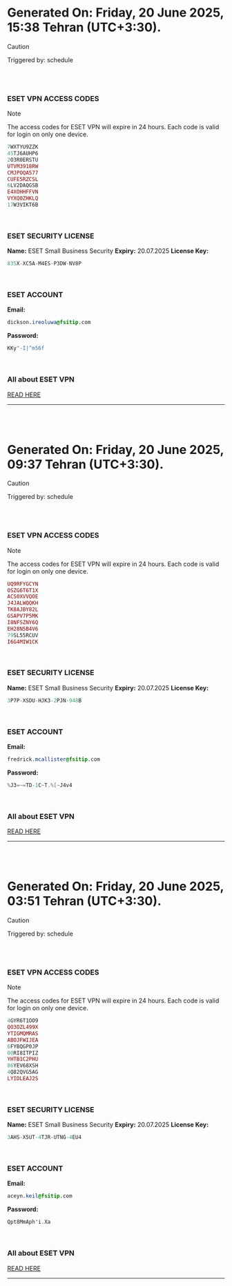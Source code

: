 # Generated On: Friday, 20 June 2025, 15:38 Tehran (UTC+3:30).

> [!CAUTION]
> Triggered by: schedule

<br><br>

### ESET VPN ACCESS CODES

> [!NOTE]
> The access codes for ESET VPN will expire in 24 hours.
> Each code is valid for login on only one device.

```ruby
7WXTYU9ZZK
45TJ6AUHP6
2O3R0ERSTU
UTVM3918RW
CMJPOQA577
CUFE5RZCSL
6LV2DAQGSB
E4XOHHFFVN
VYXQ0ZHKLQ
17W3VIKT6B
```

<br>

### ESET SECURITY LICENSE

**Name:** ESET Small Business Security
**Expiry:** 20.07.2025
**License Key:**

```POV-Ray SDL
835X-XC5A-M4ES-P3DW-NV8P
```

<br>

### ESET ACCOUNT

**Email:**

```CSS
dickson.ireoluwa@fsitip.com
```

**Password:**

```POV-Ray SDL
KKy"-I|^m56f
```

<br>

### All about ESET VPN

[READ HERE](https://t.me/F_NiREvil/2113)

---

<br><br>

# Generated On: Friday, 20 June 2025, 09:37 Tehran (UTC+3:30).

> [!CAUTION]
> Triggered by: schedule

<br><br>

### ESET VPN ACCESS CODES

> [!NOTE]
> The access codes for ESET VPN will expire in 24 hours.
> Each code is valid for login on only one device.

```ruby
UQ9RFYGCYN
OSZG6T6T1X
ACS0XVVQOE
J4JALWQQKH
TK8AJBY82L
GSAPV7P5MK
I8NFSZNY6Q
EH28N5B4V6
79SL55RCUV
I6G4MIW1CK
```

<br>

### ESET SECURITY LICENSE

**Name:** ESET Small Business Security
**Expiry:** 20.07.2025
**License Key:**

```POV-Ray SDL
3P7P-XSDU-HJK3-2PJN-948B
```

<br>

### ESET ACCOUNT

**Email:**

```CSS
fredrick.mcallister@fsitip.com
```

**Password:**

```POV-Ray SDL
%J3=~=TD-1C~T.%[~J4v4
```

<br>

### All about ESET VPN

[READ HERE](https://t.me/F_NiREvil/2113)

---

<br><br>

# Generated On: Friday, 20 June 2025, 03:51 Tehran (UTC+3:30).

> [!CAUTION]
> Triggered by: schedule

<br><br>

### ESET VPN ACCESS CODES

> [!NOTE]
> The access codes for ESET VPN will expire in 24 hours.
> Each code is valid for login on only one device.

```ruby
4GYR6T1OO9
QO3OZL499X
YTIGMQMRAS
ABOJFWIJEA
6FYBQGP0JP
00RI8ITPIZ
YHTB1C2PHU
86YEV68XSH
4Q82QVG5AG
LYIDLEAJ2S
```

<br>

### ESET SECURITY LICENSE

**Name:** ESET Small Business Security
**Expiry:** 20.07.2025
**License Key:**

```POV-Ray SDL
3AHS-X5UT-4TJR-UTNG-4EU4
```

<br>

### ESET ACCOUNT

**Email:**

```CSS
aceyn.keil@fsitip.com
```

**Password:**

```POV-Ray SDL
Qpt8MmAph'i.Xa
```

<br>

### All about ESET VPN

[READ HERE](https://t.me/F_NiREvil/2113)

---

<br><br>

